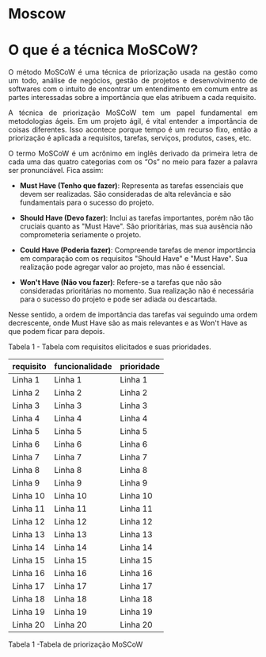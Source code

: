 # Moscow
# O que é a técnica MoSCoW?

<p style="text-align: justify;">
O método MoSCoW é uma técnica de priorização usada na gestão como um todo, análise de negócios, gestão de projetos e desenvolvimento de softwares com o intuito de encontrar um entendimento em comum entre as partes interessadas sobre a importância que elas atribuem a cada requisito.
</p>

<p style="text-align: justify;">
A técnica de priorização MoSCoW tem um papel fundamental em metodologias ágeis. Em um projeto ágil, é vital entender a importância de coisas diferentes. Isso acontece porque tempo é um recurso fixo, então a priorização é aplicada a requisitos, tarefas, serviços, produtos, cases, etc.
</p>

<p style="text-align: justify;">
O termo MoSCoW é um acrônimo em inglês derivado da primeira letra de cada uma das quatro categorias com os “Os” no meio para fazer a palavra ser pronunciável. Fica assim:
</p>

- **Must Have (Tenho que fazer)**: Representa as tarefas essenciais que devem ser realizadas. São consideradas de alta relevância e são fundamentais para o sucesso do projeto.

- **Should Have (Devo fazer)**: Inclui as tarefas importantes, porém não tão cruciais quanto as "Must Have". São prioritárias, mas sua ausência não comprometeria seriamente o projeto.

- **Could Have (Poderia fazer)**: Compreende tarefas de menor importância em comparação com os requisitos "Should Have" e "Must Have". Sua realização pode agregar valor ao projeto, mas não é essencial.

- **Won't Have (Não vou fazer)**: Refere-se a tarefas que não são consideradas prioritárias no momento. Sua realização não é necessária para o sucesso do projeto e pode ser adiada ou descartada.

Nesse sentido, a ordem de importância das tarefas vai seguindo uma ordem decrescente, onde Must Have são as mais relevantes e as Won't Have as que podem ficar para depois.


Tabela 1 - Tabela com requisitos elicitados e suas prioridades.



| requisito | funcionalidade | prioridade |
|----------|----------|----------|
| Linha 1  | Linha 1  | Linha 1  |
| Linha 2  | Linha 2  | Linha 2  |
| Linha 3  | Linha 3  | Linha 3  |
| Linha 4  | Linha 4  | Linha 4  |
| Linha 5  | Linha 5  | Linha 5  |
| Linha 6  | Linha 6  | Linha 6  |
| Linha 7  | Linha 7  | Linha 7  |
| Linha 8  | Linha 8  | Linha 8  |
| Linha 9  | Linha 9  | Linha 9  |
| Linha 10 | Linha 10 | Linha 10 |
| Linha 11 | Linha 11 | Linha 11 |
| Linha 12 | Linha 12 | Linha 12 |
| Linha 13 | Linha 13 | Linha 13 |
| Linha 14 | Linha 14 | Linha 14 |
| Linha 15 | Linha 15 | Linha 15 |
| Linha 16 | Linha 16 | Linha 16 |
| Linha 17 | Linha 17 | Linha 17 |
| Linha 18 | Linha 18 | Linha 18 |
| Linha 19 | Linha 19 | Linha 19 |
| Linha 20 | Linha 20 | Linha 20 |

Tabela 1 -Tabela de priorização MoSCoW